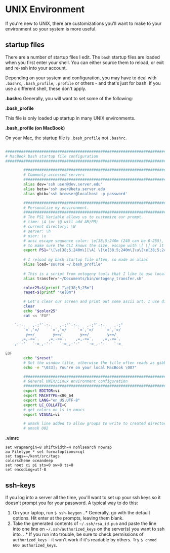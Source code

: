 # UNIX Environment

If you're new to UNIX, there are customizations you'll want to make to your environment so your system is more useful.

## startup files

There are a number of startup files I edit. The `bash` startup files are loaded when you first enter your shell. You can either source them to reload, or exit and re-ssh into your account.

Depending on your system and configuration, you may have to deal with `.bashrc`, `.bash_profile`, `.profile` or others - and that's just for bash. If you use a different shell, these don't apply.

**.bashrc**
Generally, you will want to set some of the following:


**.bash_profile**

This file is only loaded up startup in many UNIX environments. 

**.bash_profile (on MacBook)**

On your Mac, the startup file is `.bash_profile` not `.bashrc`.

```bash

################################################################################# 
# MacBook bash startup file configuration                                       #
################################################################################# 

        ######################################################################### 
        # Commonly-accessed servers                                             #
        ######################################################################### 
        alias dev='ssh user@dev.server.edu'
        alias beta='ssh user@beta.server.edu'
        alias gbib='ssh browser@localhost -p password'

        ######################################################################### 
        # Personalize my environment.                                           #
        #########################################################################
        # The PS1 Variable allows us to customize our prompt.
        # time: \A (or \@ will add AM/PM)
        # current directory: \W
        # server: \h
        # user: \u
        # ansi escape sequence color: \e[38;5;240m (240 can be 0-255), to reset use \e[0m 
        # to make sure the CLI knows the size, escape with \[ \] or it will be wonky and broken 
        export PS1='\[\e[38;5;240m\][\A] \[\e[38;5;240m\]\u\[\e[38;5;240m\]@\[\e[38;5;240m\]MacBook \[\e[m\]\[\e[38;5;240m\]\W/\[\e[0m\]\[\e[m\] \[\e[m\]\[\e[38;5;25m\]🍏 \[\e[0m\] '
        
        # I reload my bash startup file often, so made an alias
        alias load='source ~/.bash_profile'
        
        # This is a script from ontogeny tools that I like to use locally.
        alias transfer='~/Documents/bin/ontogeny_transfer.sh'

        color25=$(printf "\e[38;5;25m")
        reset=$(printf "\e[0m")

        # Let's clear our screen and print out some ascii art. I use different colors/art on different servers as a quick visual reminder.
        clear
        echo "$color25"
        cat << 'EOF'

    `-:-.   ,-;"`-:-.   ,-;"`-:-.   ,-;"`-:-.   ,-;"
        `=`,'=/     `=`,'=/     `=`,'=/     `=`,'=/
         y==/        y==/        y==/        y==/
       ,=,-<=`.    ,=,-<=`.    ,=,-<=`.    ,=,-<=`.
    ,-'-'   `-=_,-'-'   `-=_,-'-'   `-=_,-'-'   `-=_
    
EOF
        echo "$reset"
        # Set the window title, otherwise the title often reads as gibberish.
        echo -e "\033]; You're on your local MacBook \007"

        ######################################################################### 
        # General UNIX/Linux environment configuration                          #
        ######################################################################### 
        export EDITOR=vi
        export MACHTYPE=x86_64
        export LANG="en_US.UTF-8"
        export LC_COLLATE=C
        # get colors on ls in emacs
        export VISUAL=vi

        # umask line added to allow groups to write to created directories
        # umask 002

```


**.vimrc**

```vim
set wrapmargin=8 shiftwidth=4 nohlsearch nowrap
au Filetype * set formatoptions=cql
set tags=~/kent/src/tags
colorscheme oceandeep
set noet ci pi sts=0 sw=8 ts=8
set encoding=utf-8
```

## ssh-keys

If you log into a server all the time, you'll want to set up your ssh keys so it doesn't prompt you for your password. A typical way to do this:

1. On your laptop, run `$ ssh-keygen`
..* Generally, go with the default options. Hit enter at the prompts, leaving them blank.
2. Take the generated contents of `~/.ssh/rsa_id.pub` and paste the line into one line on `~/.ssh/authorized_keys` on the server(s) you want to ssh into.
..* If you run into trouble, be sure to check permissions of `authorized_keys` - it won't work if it's readable by others. Try `$ chmod 600 authorized_keys`.
